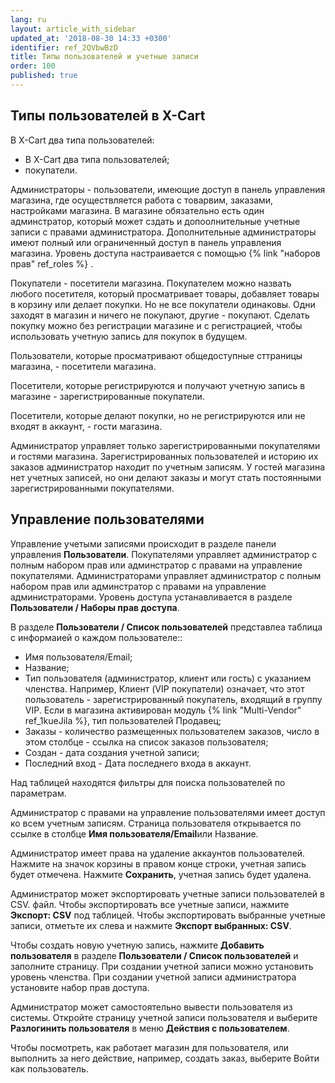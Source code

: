 ```yaml
---
lang: ru
layout: article_with_sidebar
updated_at: '2018-08-30 14:33 +0300'
identifier: ref_2QVbwBzD
title: Типы пользователей и учетные записи
order: 100
published: true
---
```

## Типы пользователей в X-Cart
В  X-Cart два типа пользователей:

   *   В  X-Cart два типа пользователей;
   *   покупатели.
   
Администраторы - пользователи, имеющие доступ в панель управления магазина, где осуществляется работа с товарвим, заказами, настройками магазина. В магазине обязательно есть один админстратор, который может сздать и допоолнительные учетные записи с правами администратора. Дополнительные администраторы имеют полный или ограниченный доступ в панель управления магазина. Уровень доступа настраивается с помощью {% link "наборов прав" ref_roles %} .

Покупатели - посетители магазина. Покупателем можно назвать любого посетителя, который просматривает товары, добавляет товары в корзину или делает покупки. Но не все покупатели одинаковы. Одни заходят в магазин и ничего не покупают, другие - покупают. Сделать покупку можно без регистрации  магазине и с регистрацией, чтобы использовать учетную запись для покупок в будущем.

Пользователи, которые просматривают общедоступные сттраницы магазина, - посетители магазина. 

Посетители, которые регистрируются и получают учетную запись в магазине - зарегистрированные покупатели. 

Посетители, которые делают покупки, но не регистрируются или не входят в аккаунт, - гости магазина. 

Администратор управляет только зарегистрированными покупателями и гостями магазина. Зарегистрированных пользователей и историю их заказов администратор находит по учетным записям. У гостей магазина нет учетных записей, но они делают заказы и могут стать постоянными зарегистрированными покупателями.

## Управление пользователями

Управление учетыми записями происходит в разделе панели управления **Пользователи**. Покупателями управляет администратор с полным набором прав или админстратор с правами на управление покупателями. Администраторами управляет администратор с полным набором прав или админстратор с правами на управление администраторами. Уровень доступа устанавливается в разделе **Пользователи / Наборы прав доступа**.  

В разделе **Пользователи / Список пользователей** представлеа таблица с информаией о каждом пользователе::
     
   *   Имя пользователя/Email;
   *   Название;
   *   Тип пользователя (администратор, клиент или гость) с указанием членства. Например, Клиент (VIP покупатели) означает, что этот пользователь - зарегистрированный покупатель, входящий в группу VIP. Если в магазина активирован модуль {% link "Multi-Vendor" ref_1kueJila %}, тип пользователей Продавец;
   *   Заказы - количество размещенных пользователем заказов, число в этом столбце - ссылка на список заказов пользователя;
   *   Создан - дата создания учетной записи;
   *   Последний вход - Дата последнего входа в аккаунт. 
   
Над таблицей находятся фильтры для поиска пользователей по параметрам.

Администратор с правами на управление пользователями имеет доступ ко всем учетным записям. Страница пользователя открывается по ссылке в столбце **Имя пользователя/Email**или Название. 

Администратор имеет права на удаление аккаунтов пользователей. Нажмите на значок корзины в правом конце строки, учетная запись будет отмечена. Нажмите **Сохранить**, учетная запись будет удалена.

Администратор может экспортировать учетные записи пользователей в CSV. файл. Чтобы экспортировать все учетные записи, нажмите **Экспорт: CSV** под таблицей. Чтобы экспортировать выбранные учетные записи, отметьте их слева и нажмите **Экспорт выбранных: CSV**. 

Чтобы создать новую учетную запись, нажмите **Добавить пользователя** в разделе **Пользователи / Список пользователей** и заполните страницу. При создании учетной записи можно установить уровень членства. При создании учетной записи администратора установите набор прав доступа.

Администратор может самостоятельно вывести пользователя из системы. Откройте страницу учетной записи пользователя и выберите **Разлогинить пользователя** в меню **Действия с пользователем**.

Чтобы посмотреть, как работает магазин для пользователя, или выполнить за него действие, например, создать заказ, выберите Войти как пользователь.
